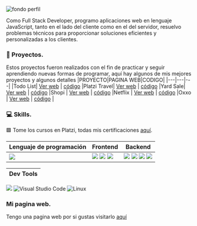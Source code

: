 
![fondo perfil ](https://github.com/jesusvittee/jesusvittee/assets/127768350/08c69c98-1e52-4ecf-a597-a28815fa4d45)


Como Full Stack Developer, programo aplicaciones web en lenguaje JavaScript, tanto en el lado del cliente como en el del servidor, resuelvo problemas técnicos para proporcionar soluciones eficientes y personalizadas a los clientes.

###  🚀 Proyectos.
Estos proyectos fueron realizados con el fin de practicar y seguir aprendiendo nuevas formas de programar, aquí hay algunos de mis mejores proyectos y algunos detalles 
|PROYECTO|PAGINA WEB|CODIGO|
|---|---|---|
|Todo List| [Ver web](https://jesusvittee.github.io/todo-list-react/) | [código](https://github.com/jesusvittee/todo-list-react) 
|Platzi Travel| [Ver web](https://jesusvittee.github.io/platzi-travel/public/) | [código](https://github.com/jesusvittee/platzi-travel) 
|Yard Sale| [Ver web](https://jesusvittee.github.io/Yard-sale/) | [código](https://github.com/jesusvittee/Yard-sale) 
|Shopi | [Ver web](https://jesusvittee.github.io/shopi/) | [código](https://github.com/jesusvittee/shopi)
|Netflix | [Ver web](https://jesusvittee.github.io/Netflix/) | [código](https://github.com/jesusvittee/Netflix) 
|Oxxo | [Ver web](https://jesusvittee.github.io/oxxo/) | [código](https://github.com/jesusvittee/oxxo) |
 



###  💻 Skills.
🟩 Tome los cursos en Platzi, 
todas mis certificaciones [aquí](https://platzi.com/p/jesusvittee/).

|Lenguaje de programación|Frontend|Backend|
|---|---|---|
|<img src="https://img.shields.io/badge/JavaScript-323330?style=for-the-badge&logo=javascript&logoColor=F7DF1E"/>| <img src="https://img.shields.io/badge/Tailwind_CSS-38B2AC?style=for-the-badge&logo=tailwind-css&logoColor=white"/> <img src="https://img.shields.io/badge/HTML5-E34F26?style=for-the-badge&logo=html5&logoColor=white"/> <img src="https://img.shields.io/badge/CSS3-1572B6?style=for-the-badge&logo=css3&logoColor=white"/> |<img src="https://img.shields.io/badge/Node.js-339933?style=for-the-badge&logo=nodedotjs&logoColor=white" />  <img src="https://img.shields.io/badge/Vite-20232A?style=for-the-badge&logo=Vite&logoColor=#f3b2f3" /> <img src="https://img.shields.io/badge/React-20232A?style=for-the-badge&logo=react&logoColor=61DAFB"/>  <img src="https://img.shields.io/badge/npm-E44C30?style=for-the-badge&logo=npm&logoColor=white"/> |

|Dev Tools|
|---|
<img src="https://img.shields.io/badge/GIT-E44C30?style=for-the-badge&logo=git&logoColor=white"/> ![Visual Studio Code](https://img.shields.io/badge/Visual%20Studio%20Code-0078d7.svg?style=for-the-badge&logo=visual-studio-code&logoColor=white) ![Linux](https://img.shields.io/badge/Linux-FCC624?style=for-the-badge&logo=linux&logoColor=black)


### Mi pagina web.
Tengo una pagina web por si gustas visitarlo [aquí](https://jesusvite.com/)

